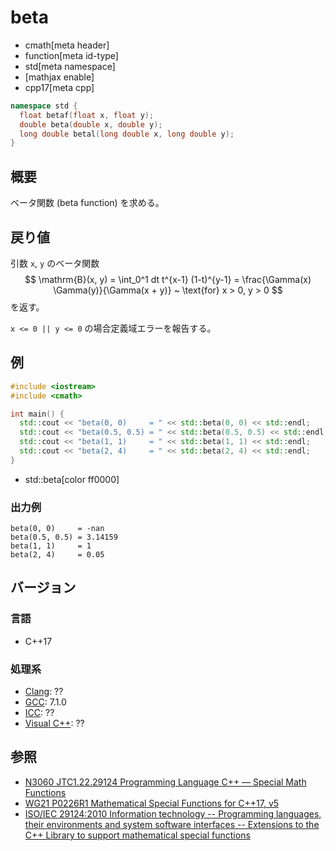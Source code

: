 # beta
* cmath[meta header]
* function[meta id-type]
* std[meta namespace]
* [mathjax enable]
* cpp17[meta cpp]

```cpp
namespace std {
  float betaf(float x, float y);
  double beta(double x, double y);
  long double betal(long double x, long double y);
}
```

## 概要
ベータ関数 (beta function) を求める。

## 戻り値
引数 `x`, `y` のベータ関数
$$ \mathrm{B}(x, y) = \int_0^1 dt t^{x-1} (1-t)^{y-1} = \frac{\Gamma(x) \Gamma(y)}{\Gamma(x + y)} ~ \text{for} x > 0, y > 0 $$
を返す。

`x <= 0 || y <= 0` の場合定義域エラーを報告する。

## 例
```cpp
#include <iostream>
#include <cmath>

int main() {
  std::cout << "beta(0, 0)     = " << std::beta(0, 0) << std::endl;     // domain error
  std::cout << "beta(0.5, 0.5) = " << std::beta(0.5, 0.5) << std::endl; // pi
  std::cout << "beta(1, 1)     = " << std::beta(1, 1) << std::endl;     // 1
  std::cout << "beta(2, 4)     = " << std::beta(2, 4) << std::endl;     // 1 / 20
}
```
* std::beta[color ff0000]

### 出力例
```
beta(0, 0)     = -nan
beta(0.5, 0.5) = 3.14159
beta(1, 1)     = 1
beta(2, 4)     = 0.05
```

## バージョン
### 言語
- C++17

### 処理系
- [Clang](/implementation.md#clang): ??
- [GCC](/implementation.md#gcc): 7.1.0
- [ICC](/implementation.md#icc): ??
- [Visual C++](/implementation.md#visual_cpp): ??


## 参照
- [N3060 JTC1.22.29124 Programming Language C++ — Special Math Functions](http://www.open-std.org/jtc1/sc22/wg21/docs/papers/2010/n3060.pdf)
- [WG21 P0226R1 Mathematical Special Functions for C++17, v5](https://isocpp.org/files/papers/P0226R1.pdf)
- [ISO/IEC 29124:2010 Information technology -- Programming languages, their environments and system software interfaces -- Extensions to the C++ Library to support mathematical special functions](https://www.iso.org/standard/50511.html)
